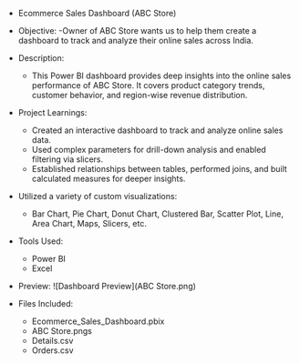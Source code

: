 - Ecommerce Sales Dashboard (ABC Store)

- Objective:
  -Owner of ABC Store wants us to help them create a dashboard to track and analyze their online sales across India.

- Description:
  - This Power BI dashboard provides deep insights into the online sales performance of ABC Store. It covers product category trends, customer behavior, and region-wise revenue distribution.

- Project Learnings:
  - Created an interactive dashboard to track and analyze online sales data.
  - Used complex parameters for drill-down analysis and enabled filtering via slicers. 
  - Established relationships between tables, performed joins, and built calculated measures for deeper insights.
- Utilized a variety of custom visualizations:
  - Bar Chart, Pie Chart, Donut Chart, Clustered Bar, Scatter Plot, Line, Area Chart, Maps, Slicers, etc.

- Tools Used:
  - Power BI
  - Excel

- Preview:
  ![Dashboard Preview](ABC Store.png)

- Files Included:
  - Ecommerce_Sales_Dashboard.pbix
  - ABC Store.pngs
  - Details.csv
  - Orders.csv
